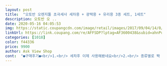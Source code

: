 ```yaml
---
layout: post 
title:  "오토반 오렌지툴 초극세사 세차용 + 광택용 + 유리용 3종 세트, 1세트" 
description: 오토반 오 ..
date: 2020-05-16 04:05:53 
img: https://static.coupangcdn.com/image/retail/images/2017/09/04/14/0/d8724b5a-5c93-43e6-9742-daca73f9ddcd.jpg 
linkUrl: https://link.coupang.com/re/AFFSDP?lptag=AF3600438&subid=ahnPublicAsk&pageKey=34845690&itemId=129681515&vendorItemId=3270888831&traceid=V0-113-7ce99039453856c2 
categories: [1018] 
color: f44336 
price: 9900 
author: Ask View Shop 
cont:  "●구매후기●<br/>1.<br/> 세차후 이제 사용해봤네요<br/>2.<br/> 종류별로 똭 사용하니 너무 좋아요<br/>3.<br/> 다른 타월도 있는데 솔직히 큰 차이를 모르겠어요<br/>4.<br/> 제품은 좋은데 솔직하게 좀 싼티는 나요<br/>5.<br/> 제품 사용에는 좋으니 구매해서 사용해보셔도 좋을거 같아요.<br/><br/>그만큼 나쁘지 않아요<br/>세차용.<br/>광택용.<br/>유리용으로구분되어있어서작업별로사용하기에좋은거같습니다<br/>좋아요... <br/>가격대 적당하니 한번 써봐도 괜찮아 보입니다.<br/> 부드러워서 도장에 스크래치는 없는데.<br/>.<br/>무난합니다.<br/><br/>" 
---
```

